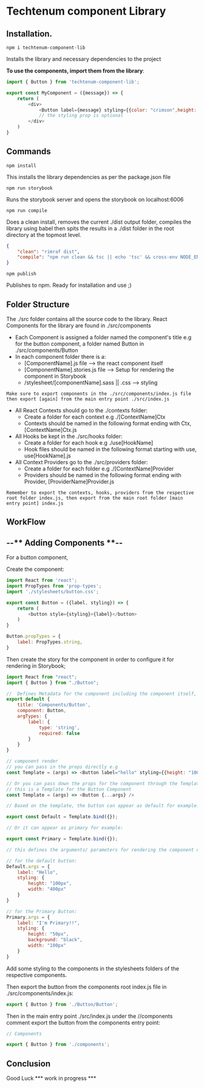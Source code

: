# Techtenum component Library


## Installation.

`npm i techtenum-component-lib`

Installs the library and necessary dependencies to the project

**To use the components, import them from the library**:

```js
import { Button } from 'techtenum-component-lib';

export const MyComponent = ({message}) => {
    return (
        <div>
            <Button label={message} styling={{color: "crimson",height: "auto"}} />
            // the styling prop is optional
        </div>
    )
}
```

## Commands

`npm install`

This installs the library dependencies as per the package.json file

`npm run storybook`

Runs the storybook server and opens the storybook on localhost:6006

`npm run compile`

Does a clean install, removes the current ./dist output folder, compiles the library using babel then spits the results in a ./dist folder in the root directory at the topmost level.

```json
{
    "clean": "rimraf dist",
    "compile": "npm run clean && tsc || echo 'tsc' && cross-env NODE_ENV=production babel src/ --out-dir dist --copy-files --ignore __tests__,spec.js,test.js,stories.js,__snapshots__"
}
```

`npm publish`

Publishes to npm. Ready for installation and use ;)

## Folder Structure

The ./src folder contains all the source code to the library.
React Components for the library are found in ./src/components
- Each Component is assigned a folder named the component's title e.g for the button component, a folder named Button in ./src/components/Button
- In each component folder there is a:
    * [ComponentName].js file --> the react component itself
    * [ComponentName].stories.js file --> Setup for rendering the component in Storybook
    * /stylesheet/[componentName].sass || .css --> styling

`Make sure to export components in the ./src/components/index.js file then export [again] from the main entry point ./src/index.js `
- All React Contexts should go to the ./contexts folder:
    * Create a folder for each context e.g ./[ContextName]Ctx
    * Contexts should be named in the following format ending with Ctx, [ContextName]Ctx.js
- All Hooks be kept in the ./src/hooks folder:
    * Create a folder for each hook e.g ./use[HookName]
    * Hook files should be named in the following format starting with use, use[HookName].js
- All Context Providers go to the ./src/providers folder:
    * Create a folder for each folder e.g ./[ContextName]Provider
    * Providers should be named in the following format ending with Provider, [ProviderName]Provider.js

`Remember to export the contexts, hooks, providers from the respective root folder index.js, then export from the main root folder [main entry point] index.js`

## WorkFlow

## --** Adding Components **--

For a button component,

Create the component:

```js
import React from 'react';
import PropTypes from 'prop-types';
import './stylesheets/button.css';

export const Button = ({label, styling}) => {
    return (
        <button style={styling}>{label}</button>
    )
}

Button.propTypes = {
    label: PropTypes.string,
}
```

Then create the story for the component in order to configure it for rendering in Storybook;

```js
import React from "react";
import { Button } from "./Button";

//  Defines Metadata for the component including the component itself, its title (where it will show up in the navigation UI story hierarchy), decorators, and parameters.
export default {
    title: 'Components/Button',
    component: Button,
    argTypes: {
        label: {
            type: 'string',
            required: false
        }
    }
}

// component render
// you can pass in the props directly e.g
const Template = (args) => <Button label="hello" styling={{height: "100px", width: "400px"}} />

// Or you can pass down the props for the component through the Template function arguments this is recommended if there is need for various states of a component based on different arguments for example:  
// this is a Template for the Button Component
const Template = (args) => <Button {...args} />

// Based on the template, the button can appear as default for example:

export const Default = Template.bind({});

// Or it can appear as primary for example:

export const Primary = Template.bind({});

// this defines the arguments/ parameters for rendering the component or the different states of the component e.g:

// for the default button:
Default.args = {
    label: "Hello",
    styling: {
        height: "100px",
        width: "400px"
    }
}

// for the Primary Button:
Primary.args = {
    label: "I'm Primary!!",
    styling: {
        height: "50px",
        background: "black",
        width: "100px"
    }
}
```

Add some styling to the components in the stylesheets folders of the respective components.


Then export the button from the components root index.js file in ./src/components/index.js:

```js
export { Button } from './Button/Button';
```
Then in the main entry point ./src/index.js under the //components comment export the button from the components entry point:

```js
// Components

export { Button } from './components';
```


## Conclusion

Good Luck *** work in progress ***
